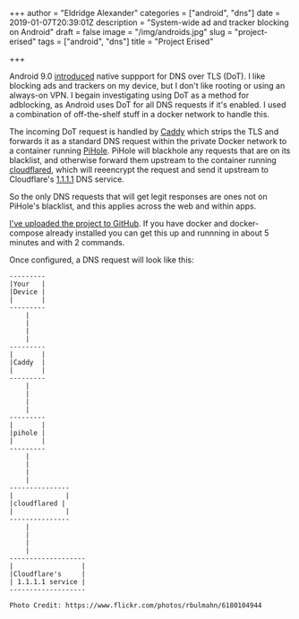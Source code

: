 +++
author = "Eldridge Alexander"
categories = ["android", "dns"]
date = 2019-01-07T20:39:01Z
description = "System-wide ad and tracker blocking on Android"
draft = false
image = "/img/androids.jpg"
slug = "project-erised"
tags = ["android", "dns"]
title = "Project Erised"

+++

Android 9.0 [introduced](https://android-developers.googleblog.com/2018/04/dns-over-tls-support-in-android-p.html) native suppport for DNS over TLS (DoT). I like blocking ads and trackers on my device, but I don't like rooting or using an always-on VPN.
I begain investigating using DoT as a method for adblocking, as Android uses DoT for all DNS requests if it's enabled. I used a combination of off-the-shelf stuff in a docker network to handle this. 

The incoming DoT request is handled by [Caddy](https://caddyserver.com/) which strips the TLS and forwards it as a standard DNS request within the private Docker network to a container running [PiHole](https://pi-hole.net/).
PiHole will blackhole any requests that are on its blacklist, and otherwise forward them upstream to the container running [cloudflared](https://developers.cloudflare.com/1.1.1.1/dns-over-https/cloudflared-proxy/), which will reeencrypt the request and send it upstream to Cloudflare's [1.1.1.1](https://1.1.1.1.) DNS service.

So the only DNS requests that will get legit responses are ones not on PiHole's blacklist, and this applies across the web and within apps.

[I've uploaded the project to GitHub](https://github.com/eldridgea/erised). If you have docker and docker-compose already installed you can get this up and runnning in about 5 minutes and with 2 commands.


Once configured, a DNS request will look like this:

    ---------
    |Your   |
    |Device |
    |       |
    ---------
        |
        |
        |
        |
    ---------
    |       |
    |Caddy  |
    |       |
    ---------
        |
        |
        |
        |
    ---------
    |       |
    |pihole |
    |       |
    ---------   
        |
        |
        |
        |
    ---------------
    |             |
    |cloudflared |
    |             |
    ---------------
        |
        |
        |
        |
    -------------------
    |                 |
    |Cloudflare's     |
    | 1.1.1.1 service |
    -------------------

`Photo Credit: https://www.flickr.com/photos/rbulmahn/6180104944`